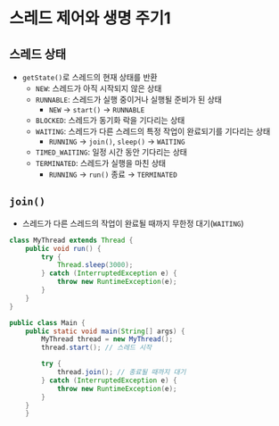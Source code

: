 # 스레드 제어와 생명 주기1
## 스레드 상태
- `getState()`로 스레드의 현재 상태를 반환
  - `NEW`: 스레드가 아직 시작되지 않은 상태
  - `RUNNABLE`: 스레드가 실행 중이거나 실행될 준비가 된 상태
    - `NEW` → `start()` → `RUNNABLE`
  - `BLOCKED`: 스레드가 동기화 락을 기다리는 상태
  - `WAITING`: 스레드가 다른 스레드의 특정 작업이 완료되기를 기다리는 상태
    - `RUNNING` → `join()`, `sleep()` → `WAITING`
  - `TIMED_WAITING`: 일정 시간 동안 기다리는 상태
  - `TERMINATED`: 스레드가 실행을 마친 상태
    - `RUNNING` → `run()` 종료 → `TERMINATED`
## `join()`
- 스레드가 다른 스레드의 작업이 완료될 때까지 무한정 대기(`WAITING`)
```java
class MyThread extends Thread {
    public void run() {
        try {
            Thread.sleep(3000);
        } catch (InterruptedException e) {
            throw new RuntimeException(e);
        }
    }
}

public class Main {
    public static void main(String[] args) {
        MyThread thread = new MyThread();
        thread.start(); // 스레드 시작

        try {
            thread.join(); // 종료될 때까지 대기
        } catch (InterruptedException e) {
            throw new RuntimeException(e);
        }
    }
    }
```